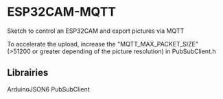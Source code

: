 # ESP32CAM-MQTT
Sketch to control an ESP32CAM and export pictures via MQTT 

To accelerate the upload, increase the "MQTT_MAX_PACKET_SIZE" (>51200 or greater depending of the picture resolution) in PubSubClient.h

## Librairies 
ArduinoJSON6
PubSubClient


